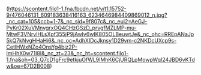 (https://scontent.filo1-1.fna.fbcdn.net/v/t1.15752-9/476046131_609183638416163_6234646984409869012_n.jpg?_nc_cat=105&ccb=1-7&_nc_sid=9f807c&_nc_eui2=AeGJ-PyKr02XuVMnygrxOQ4CHzGSzD_prvgfMZLMP-mu-MtwF3VNrvlHLsXpf355jP9jAwlv6wIK805OLBeuwtJe&_nc_ohc=RREpANaJp5kQ7kNvgHHaHi6&_nc_oc=AdhXIDcJknsy1D29vm-c2NKDcUXcp9s-CetlHWxNZo4OnsYg4biz2P-ImHhX0w71I8I&_nc_zt=23&_nc_ht=scontent.filo1-1.fna&oh=03_Q7cD1gFrc9etkjuOfWL9lMhK6CjURQLpMowpWqI24JBD6vKTdw&oe=67D2B008)
